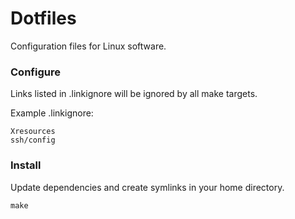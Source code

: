 # Dotfiles

Configuration files for Linux software.

### Configure

Links listed in .linkignore will be ignored by all make targets.

Example .linkignore:

    Xresources
    ssh/config

### Install

Update dependencies and create symlinks in your home directory.

    make
